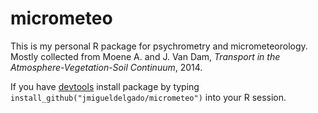# micrometeo
This is my personal R package for psychrometry and micrometeorology. Mostly collected from Moene A. and J. Van Dam, *Transport in the Atmosphere-Vegetation-Soil Continuum*, 2014.

If you have [devtools](https://cran.r-project.org/web/packages/devtools/index.html) install package by typing `install_github("jmigueldelgado/micrometeo")` into your R session.




